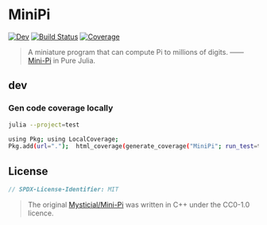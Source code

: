 # MiniPi

[![Dev](https://img.shields.io/badge/docs-dev-blue.svg)](https://inkydragon.github.io/MiniPi.jl/dev/)
[![Build Status](https://github.com/inkydragon/MiniPi.jl/actions/workflows/CI.yml/badge.svg?branch=main)](https://github.com/inkydragon/MiniPi.jl/actions/workflows/CI.yml?query=branch%3Amain)
[![Coverage](https://codecov.io/gh/inkydragon/MiniPi.jl/branch/main/graph/badge.svg)](https://codecov.io/gh/inkydragon/MiniPi.jl)

> A miniature program that can compute Pi to millions of digits.
> —— [Mini-Pi][Mini-Pi] in Pure Julia.

[Mini-Pi]: https://github.com/Mysticial/Mini-Pi


## dev

### Gen code coverage locally

```sh
julia --project=test

using Pkg; using LocalCoverage;
Pkg.add(url=".");  html_coverage(generate_coverage("MiniPi"; run_test=true); dir = "../cov")
```


## License

```c
// SPDX-License-Identifier: MIT
```

> The original [Mysticial/Mini-Pi](https://github.com/Mysticial/Mini-Pi)
> was written in C++ under the CC0-1.0 licence.
